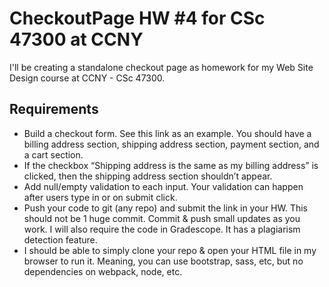 # CheckoutPage HW #4 for CSc 47300 at CCNY
 
 
I'll be creating a standalone checkout page as homework for my Web Site Design course at CCNY - CSc 47300.

## Requirements

* Build a checkout form. See this link as an example. You should have a billing address section, shipping address section, payment section, and a cart section.
* If the checkbox “Shipping address is the same as my billing address” is clicked, then the shipping address section shouldn’t appear.
* Add null/empty validation to each input. Your validation can happen after users type in or on submit click.
* Push your code to git (any repo) and submit the link in your HW. This should not be 1 huge commit. Commit & push small updates as you work. I will also require the code in Gradescope. It has a plagiarism detection feature.
* I should be able to simply clone your repo & open your HTML file in my browser to run it. Meaning, you can use bootstrap, sass, etc, but no dependencies on webpack, node, etc.
